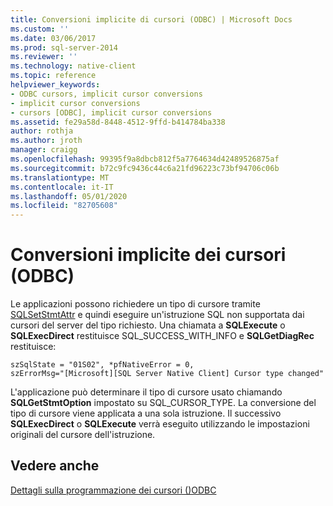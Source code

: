 ```yaml
---
title: Conversioni implicite di cursori (ODBC) | Microsoft Docs
ms.custom: ''
ms.date: 03/06/2017
ms.prod: sql-server-2014
ms.reviewer: ''
ms.technology: native-client
ms.topic: reference
helpviewer_keywords:
- ODBC cursors, implicit cursor conversions
- implicit cursor conversions
- cursors [ODBC], implicit cursor conversions
ms.assetid: fe29a58d-8448-4512-9ffd-b414784ba338
author: rothja
ms.author: jroth
manager: craigg
ms.openlocfilehash: 99395f9a8dbcb812f5a7764634d42489526875af
ms.sourcegitcommit: b72c9fc9436c44c6a21fd96223c73bf94706c06b
ms.translationtype: MT
ms.contentlocale: it-IT
ms.lasthandoff: 05/01/2020
ms.locfileid: "82705608"
---
```

# <a name="implicit-cursor-conversions-odbc"></a>Conversioni implicite dei cursori (ODBC)
  Le applicazioni possono richiedere un tipo di cursore tramite [SQLSetStmtAttr](../../native-client-odbc-api/sqlsetstmtattr.md) e quindi eseguire un'istruzione SQL non supportata dai cursori del server del tipo richiesto. Una chiamata a **SQLExecute** o **SQLExecDirect** restituisce SQL_SUCCESS_WITH_INFO e **SQLGetDiagRec** restituisce:  
  
```  
szSqlState = "01S02", *pfNativeError = 0,  
szErrorMsg="[Microsoft][SQL Server Native Client] Cursor type changed"  
```  
  
 L'applicazione può determinare il tipo di cursore usato chiamando **SQLGetStmtOption** impostato su SQL_CURSOR_TYPE. La conversione del tipo di cursore viene applicata a una sola istruzione. Il successivo **SQLExecDirect** o **SQLExecute** verrà eseguito utilizzando le impostazioni originali del cursore dell'istruzione.  
  
## <a name="see-also"></a>Vedere anche  
 [Dettagli sulla programmazione dei cursori &#40;&#41;ODBC](cursor-programming-details-odbc.md)  
  
  
